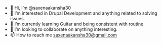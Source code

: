 - 👋 Hi, I’m @saxenaakansha30
- 👀 I’m interested in Drupal Development and anything related to solving issues.
- 🌱 I’m currently learning Guitar and being consistent with routine.
- 💞️ I’m looking to collaborate on anything interesting.
- 📫 How to reach me saxenaakansha30@gmail.com

<!---
saxenaakansha30/saxenaakansha30 is a ✨ special ✨ repository because its `README.md` (this file) appears on your GitHub profile.
You can click the Preview link to take a look at your changes.
--->
